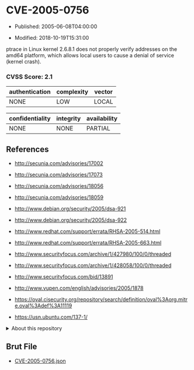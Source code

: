 # CVE-2005-0756

- Published: 2005-06-08T04:00:00

- Modified: 2018-10-19T15:31:00

ptrace in Linux kernel 2.6.8.1 does not properly verify addresses on the amd64 platform, which allows local users to cause a denial of service (kernel crash).

### CVSS Score: **2.1**

| authentication | complexity | vector |
| --- | --- | --- |
| NONE | LOW | LOCAL |

| confidentiality | integrity | availability |
| --- | --- | --- |
| NONE | NONE | PARTIAL |

## References

* http://secunia.com/advisories/17002

* http://secunia.com/advisories/17073

* http://secunia.com/advisories/18056

* http://secunia.com/advisories/18059

* http://www.debian.org/security/2005/dsa-921

* http://www.debian.org/security/2005/dsa-922

* http://www.redhat.com/support/errata/RHSA-2005-514.html

* http://www.redhat.com/support/errata/RHSA-2005-663.html

* http://www.securityfocus.com/archive/1/427980/100/0/threaded

* http://www.securityfocus.com/archive/1/428058/100/0/threaded

* http://www.securityfocus.com/bid/13891

* http://www.vupen.com/english/advisories/2005/1878

* https://oval.cisecurity.org/repository/search/definition/oval%3Aorg.mitre.oval%3Adef%3A11119

* https://usn.ubuntu.com/137-1/

<details>
<summary>About this repository</summary> 

  This repository is part of the project [Live Hack CVE](https://github.com/Live-Hack-CVE). Main website can be found [www.live-hack.org](https://www.live-hack.org) 
  
  Made by [Sn0wAlice](https://github.com/Sn0wAlice) for the people that care about security and need to have a feed of the latest CVEs. Hope you enjoy it, don't forget to star the repo and follow me on [Twitter](https://twitter.com/Sn0wAlice) and [Github](https://github.com/Sn0wAlice). And that is my [personnal website](https://www.alice-snow.me/)

  - [Home Page](https://github.com/Live-Hack-CVE)
  - [Framework](https://github.com/Live-Hack-CVE/cve-framework)
  - [CVE database](https://github.com/Live-Hack-CVE/full_database)
  - [Changelog](https://github.com/Live-Hack-CVE/Changelog)
</details>

## Brut File

* [CVE-2005-0756.json](https://raw.githubusercontent.com/Live-Hack-CVE/full_database/main/cves/2005/CVE-2005-0756.json)

